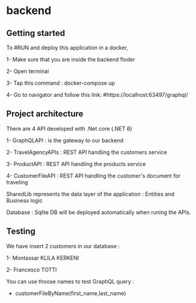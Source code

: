 # backend

## Getting started
To #RUN and deploy this application in a docker,


1- Make sure that you are inside the backend floder


2- Open terminal 


3- Tap this command : docker-compose up 


4- Go to navigator and follow this link: #https://localhost:63497/graphql/

## Project architecture
There are 4 API developed with .Net core (.NET 6)


1- GraphQLAPI : is the gateway to our backend


2- TravelAgencyAPIs : REST API handling the customers service


3- ProductAPI : REST API handling the products service

4- CustomerFileAPI : REST API handling the customer's document for traveling

SharedLib represents the data layer of the application : Entities and Business logic

Database : Sqlite DB will be deployed automatically when runing the APIs.

## Testing
We have insert 2 customers in our database :

1- Montassar KLILA KERKENI

2- Francesco TOTTI

You can use thoose names to test GraphQL query :
- customerFileByName(first_name,last_name)


